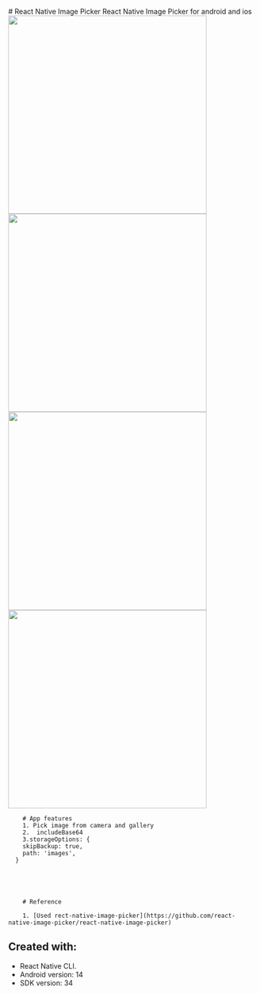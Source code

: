 		
﻿# React Native Image Picker
React Native Image Picker for android and ios
	<img src = "screens/Screenshot_20231020_032700_RecipeMVVMCompose.jpg" height="400">
	<img src = "screens/Screenshot_20231020_032713_RecipeMVVMCompose.jpg" height="400">
	<img src = "screens/Screenshot_20231020_032738_RecipeMVVMCompose.jpg" height="400">
	<img src = "screens/Screenshot_20231020_032738_RecipeMVVMCompose.jpg" height="400">


		# App features
		1. Pick image from camera and gallery
		2.  includeBase64
		3.storageOptions: {
        skipBackup: true,
        path: 'images',
      }





		# Reference

		1. [Used rect-native-image-picker](https://github.com/react-native-image-picker/react-native-image-picker)
		




## Created with:
* React Native CLI.
* Android version: 14
* SDK version: 34


